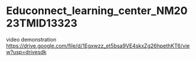 # Educonnect_learning_center_NM2023TMID13323
video demonstration https://drive.google.com/file/d/1Egxwzz_et5bsa9VE4skxZg26hpethKT6/view?usp=drivesdk
